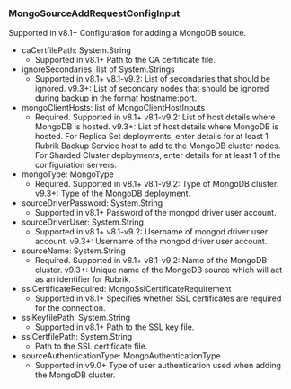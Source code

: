 ### MongoSourceAddRequestConfigInput
Supported in v8.1+
Configuration for adding a MongoDB source.

- caCertfilePath: System.String
  - Supported in v8.1+
Path to the CA certificate file.
- ignoreSecondaries: list of System.Strings
  - Supported in v8.1+
v8.1-v9.2: List of secondaries that should be ignored.
v9.3+: List of secondary nodes that should be ignored during backup in the format hostname:port.
- mongoClientHosts: list of MongoClientHostInputs
  - Required. Supported in v8.1+
v8.1-v9.2: List of host details where MongoDB is hosted.
v9.3+: List of host details where MongoDB is hosted. For Replica Set deployments, enter details for at least 1 Rubrik Backup Service host to add to the MongoDB cluster nodes. For Sharded Cluster deployments, enter details for at least 1 of the configuration servers.
- mongoType: MongoType
  - Required. Supported in v8.1+
v8.1-v9.2: Type of MongoDB cluster.
v9.3+: Type of the MongoDB deployment.
- sourceDriverPassword: System.String
  - Supported in v8.1+
Password of the mongod driver user account.
- sourceDriverUser: System.String
  - Supported in v8.1+
v8.1-v9.2: Username of mongod driver user account.
v9.3+: Username of the mongod driver user account.
- sourceName: System.String
  - Required. Supported in v8.1+
v8.1-v9.2: Name of the MongoDB cluster.
v9.3+: Unique name of the MongoDB source which will act as an identifier for Rubrik.
- sslCertificateRequired: MongoSslCertificateRequirement
  - Supported in v8.1+
Specifies whether SSL certificates are required for the connection.
- sslKeyfilePath: System.String
  - Supported in v8.1+
Path to the SSL key file.
- sslCertfilePath: System.String
  - Path to the SSL certificate file.
- sourceAuthenticationType: MongoAuthenticationType
  - Supported in v9.0+
Type of user authentication used when adding the MongoDB cluster.
